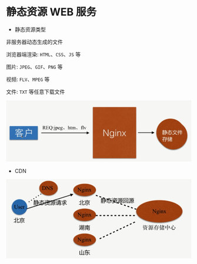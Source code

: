 # 静态资源 WEB 服务

- 静态资源类型

非服务器动态生成的文件

浏览器端渲染: `HTML`、`CSS`、`JS` 等

图片: `JPEG`、`GIF`、`PNG` 等

视频: `FLV`、`MPEG` 等

文件: `TXT` 等任意下载文件

![](./media/web-server.png)

- CDN

![](./media/cdn.png)